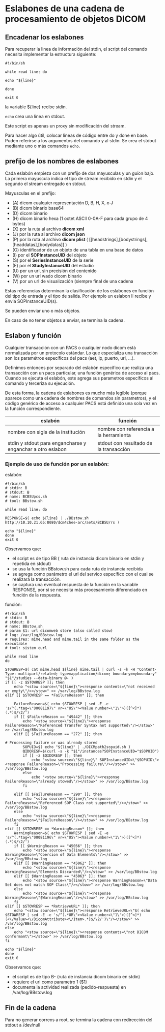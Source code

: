 # Eslabones de una cadena de procesamiento de objetos DICOM

## Encadenar los eslabones

Para recuperar la linea de información del stdin, el script del comando necesita implementar la estructura siguiente:

```
#!/bin/sh

while read line; do

echo "${line}"

done 

exit 0
```

la variable ${line} recibe stdin. 

`echo` crea una linea en stdout. 

Este script es apenas un proxy sin modificación del stream.

Para hacer algo útil, colocar lineas de código entre do y done en base. Puden referirse a los argumentos del comando y al stdin. Se crea el stdout mediante uno o más comandos `echo`.

## prefijo de los nombres de eslabones

Cada eslabón empieza con un prefijo de dos mayusculas y un guíon bajo. La primera mayuscula indica el tipo de stream recibido en stdin y el segundo el stream entregado en stdout.

Mayusculas en el prefijo:
-    (A) dicom cualquier representación D, B, H, X, o J
-    (B) dicom binario base64
-    (D) dicom binario
-    (H) dicom binario hexa (1 octet ASCII 0-0A-F para cada grupo de 4 bytes)
-    (X) por la ruta al archivo **dicom xml**
-    (J) por la ruta al archivo **dicom json**
-    (P) por la ruta al archivo **dicom plist** ( [[headstrings],[bodystrings],[headdatas],[bodydatas]] )
-    (O) identificador de un objeto de una tabla en una base de datos
-    (I) por el **SOPInstanceUID** del objeto
-    (S) por el **SeriesInstanceUID** de la serie
-    (E) por el **StudyInstanceUID** del estudio
-    (U) por un url, sin precisión del contenido
-    (W) por un url wado dicom binario
-    (V) por un url de visualización (siempre final de una cadena

Estas referencias determinan la clasificación de los eslabones en función del tipo de entrada y el tipo de salida. Por ejemplo un eslabon II recibe y envia SOPInstanceUID(s). 

Se pueden enviar uno o más objetos. 

En caso de no tener objetos a enviar, se termina la cadena.

## Eslabon y función

Cualquier transacción con un PACS o cualquier nodo dicom está normalizada por un protocolo estándar. Lo que especializa una transacción son los paramétros específicos del pacs (aet, ip, puerto, url, ...).

Definimos entonces por separado del eslabón específico que realiza una transacción con un pacs particular, una función genérica de acceso al pacs. Cuando se ejecuta el eslabón, este agrega sus parametros específicos al comando y terceriza su ejecución. 

De esta forma, la cadena de eslabones es mucho más legible (porque aparece como una cadena de nombres de comandos sin parametros), y el código genérico de acceso a cualquier PACS está definido una sola vez en la función correspondiente.

| eslabón | función |
|--|--|
| nombre con sigla de la institución | nombre con referencia a la herramienta |
| stdin y stdout para engancharse y enganchar a otro eslabon | stdout con resultado de la transacción |

### Ejemplo de uso de función por un eslabón:

eslabón:

```
#!/bin/sh
# stdin: B
# stdout: B
# name: BCBSUpcs.sh
# tool: BBstow.sh

while read line; do

RESPONSE=$( echo ${line} | ./BBstow.sh http://10.10.21.65:8080/dcm4chee-arc/aets/BCBSU/rs )

echo "${line}"
done
exit 0
```

Observamos que:
- el script es de tipo BB ( ruta de instancia dicom binario en stdin y repetida en stdout)
- se usa la función BBstow.sh para cada ruta de instancia recibida
- se agrega como parámetro el url del servico específico con el cual se realizará la transacción.
- se captura una eventual respuesta de la función en la variable RESPONSE, por si se necesita más procesamiento diferenciado en función de la respuesta.

función:

```
#!/bin/sh
# stdin: B
# stdout: B
# name: BBstow.sh
# param $1: url dicomweb store (also called stow)
# log: /var/log/BBstow.log
# requires: mime.head and mime.tail in the same folder as the executable
# tool: sistem curl

while read line
do

STOWRESP=$( cat mime.head ${line} mime.tail | curl -s -k -H "Content-Type: multipart/related; type=application/dicom; boundary=myboundary" "$1"/studies --data-binary @- )
if [[ -z $STOWRESP ]]; then
    echo "<stow source=\"${line}\"><response contents=\"not received or empty\"/></stow>" >> /var/log/BBstow.log
elif [[ $STOWRESP == *FailureReason* ]]; then 

    FailureReason=$( echo $STOWRESP | sed -E -e 's/^(.*tag=\"00081197\" vr=\"US\"><Value number=\"1\">)([^<]*)(.*)$/\2/')
    if [[ $FailureReason == "49442" ]]; then
        echo "<stow source=\"${line}\"><response FailureReason=\"Referenced Transfer Syntax not supported\"/></stow>" >> /var/log/BBstow.log
    elif [[ $FailureReason == "272" ]]; then
            
# Processing failure or was already stored
        SOPUID=$( echo "${line}" | ./DICMpath2sopuid.sh )
        QIDORESP=$(curl -s -k "$1"/instances?SOPInstanceUID="$SOPUID")
        if [[ -z $QIDORESP ]]; then
            echo "<stow source=\"${line}\" SOPInstanceUID=\"$SOPUID\"><response FailureReason=\"Processing failure\"/></stow>" >> /var/log/BBstow.log
        else
            echo "<stow source=\"${line}\"><response FailureReason=\"already stowed\"/></stow>" >> /var/log/BBstow.log
        fi
        
    elif [[ $FailureReason == "290" ]]; then
        echo "<stow source=\"${line}\"><response FailureReason=\"Referenced SOP Class not supported\"/></stow>" >> /var/log/BBstow.log
    else
        echo "<stow source=\"${line}\"><response FailureReason=\"$FailureReason\"/></stow>" >> /var/log/BBstow.log    
    fi    
elif [[ $STOWRESP == *WarningReason* ]]; then 
    WarningReason=$( echo $STOWRESP | sed -E -e 's/^(.*tag=\"00081196\" vr=\"US\"><Value number=\"1\">)([^<]*)(.*)$/\2/')
    if [[ $WarningReason == "45056" ]]; then
        echo "<stow source=\"${line}\"><response WarningReason=\"Coercion of Data Elements\"/></stow>" >> /var/log/BBstow.log
    elif [[ $WarningReason == "45062" ]]; then
        echo "<stow source=\"${line}\"><response WarningReason=\"Elements Discarded\"/></stow>" >> /var/log/BBstow.log
    elif [[ $WarningReason == "45063" ]]; then
        echo "<stow source=\"${line}\"><response WarningReason=\"Data Set does not match SOP Class\"/></stow>" >> /var/log/BBstow.log
    else
        echo "<stow source=\"${line}\"><response WarningReason=\"$WarningReason\"/></stow>" >> /var/log/BBstow.log    
    fi
elif [[ $STOWRESP == *RetrieveURL* ]]; then
    echo "<stow source=\"${line}\"><response RetrieveURL=\"$( echo $STOWRESP | sed -E -e 's/^(.*UR\"><Value number=\"1\">)([^<]*)(<\/Value><\/DicomAttribute><\/Item>.*)$/\2/')\"/></stow>" >> /var/log/BBstow.log
else
    echo "<stow source=\"${line}\"><response contents=\"not DICOM conformant\"></stow>" >> /var/log/BBstow.log
fi

echo "${line}"
done 
exit 0
```

Observamos que:
- el script es de tipo B- (ruta de instancia dicom binario en stdin)
- requiere el url como parametro 1 ($1)
- documenta la actividad realizada (pedido-respuesta) en /var/log/BBstow.log

## Fin de la cadena

Para no generar correos a root, se termina la cadena con redirección del stdout a /dev/null
